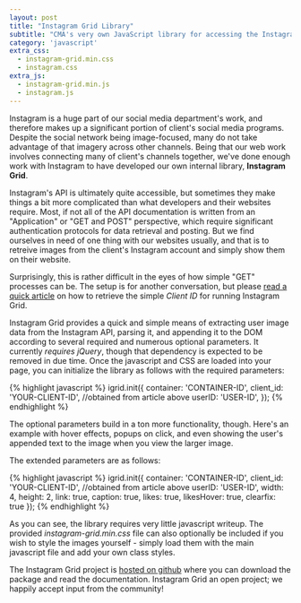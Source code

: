 ```yaml
---
layout: post
title: "Instagram Grid Library"
subtitle: "CMA's very own JavaScript library for accessing the Instagram API"
category: 'javascript'
extra_css:
  - instagram-grid.min.css
  - instagram.css
extra_js:
  - instagram-grid.min.js
  - instagram.js
---
```


Instagram is a huge part of our social media department's work, and therefore makes up a significant portion of client's social media programs. Despite the social network being image-focused, many do not take advantage of that imagery across other channels. Being that our web work involves connecting many of client's channels together, we've done enough work with Instagram to have developed our own internal library, **Instagram Grid**.

Instagram's API is ultimately quite accessible, but sometimes they make things a bit more complicated than what developers and their websites require. Most, if not all of the API documentation is written from an "Application" or "GET and POST" perspective, which require significant authentication protocols for data retrieval and posting. But we find ourselves in need of one thing with our websites usually, and that is to retreive images from the client's Instagram account and simply show them on their website.

Surprisingly, this is rather difficult in the eyes of how simple "GET" processes can be. The setup is for another conversation, but please [read a quick article](https://github.com/svmatthews/instagram-access-token-generation) on how to retrieve the simple *Client ID* for running Instagram Grid.

<div id="instagram-one"></div>

Instagram Grid provides a quick and simple means of extracting user image data from the Instagram API, parsing it, and appending it to the DOM according to several required and numerous optional parameters. It currently *requires jQuery*, though that dependency is expected to be removed in due time. Once the javascript and CSS are loaded into your page, you can initialize the library as follows with the required parameters:

{% highlight javascript %}
igrid.init({
  container: 'CONTAINER-ID',
  client_id: 'YOUR-CLIENT-ID', //obtained from article above
  userID: 'USER-ID',
});
{% endhighlight %}

The optional parameters build in a ton more functionality, though. Here's an example with hover effects, popups on click, and even showing the user's appended text to the image when you view the larger image.

<div id="instagram-two"></div>

The extended parameters are as follows:

{% highlight javascript %}
igrid.init({
  container: 'CONTAINER-ID',
  client_id: 'YOUR-CLIENT-ID', //obtained from article above
  userID: 'USER-ID',
  width: 4,
  height: 2, 
  link: true,
  caption: true,
  likes: true,
  likesHover: true,
  clearfix: true
});
{% endhighlight %}

As you can see, the library requires very little javascript writeup. The provided *instagram-grid.min.css* file can also optionally be included if you wish to style the images yourself - simply load them with the main javascript file and add your own class styles.

The Instagram Grid project is [hosted on github](https://github.com/cmaseattle/instagram-grid) where you can download the package and read the documentation. Instagram Grid an open project; we happily accept input from the community!